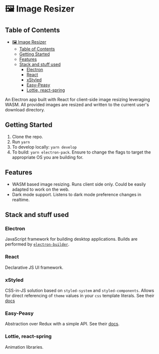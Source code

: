# 🖼 Image Resizer

## Table of Contents

- [🖼 Image Resizer](#%F0%9F%96%BC-image-resizer)
  - [Table of Contents](#table-of-contents)
  - [Getting Started](#getting-started)
  - [Features](#features)
  - [Stack and stuff used](#stack-and-stuff-used)
    - [Electron](#electron)
    - [React](#react)
    - [xStyled](#xstyled)
    - [Easy-Peasy](#easy-peasy)
    - [Lottie, react-spring](#lottie-react-spring)

An Electron app built with React for client-side image resizing leveraging WASM. All provided images are resized and written to the current user's download directory.

## Getting Started

1. Clone the repo.
2. Run `yarn`
3. To develop locally: `yarn develop`
4. To build: `yarn electron-pack`. Ensure to change the flags to target the appropriate OS you are building for.

## Features

- WASM based image resizing. Runs client side only. Could be easily adapted to work on the web.
- Dark mode support. Listens to dark mode preference changes in realtime.

## Stack and stuff used

### Electron

JavaScript framework for building desktop applications. Builds are performed by [`electron-builder`](https://www.electron.build/).

### React

Declarative JS UI framework.

### xStyled

CSS-in-JS solution based on `styled-system` and `styled-components`. Allows for direct referencing of `theme` values in your `css` template literals. See their [docs](https://github.com/smooth-code/xstyled)

### Easy-Peasy

Abstraction over Redux with a simple API. See their [docs](https://github.com/ctrlplusb/easy-peasy).

### Lottie, react-spring

Animation libraries.
